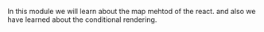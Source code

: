 In this module we will learn about the map mehtod of the react.
and also we have learned about the conditional rendering.
